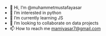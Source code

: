 - 👋 Hi, I’m @muhammetmustafayasar
- 👀 I’m interested in python
- 🌱 I’m currently learning JS
- 💞️ I’m looking to collaborate on data projects
- 📫 How to reach me mamiyasar7@gmail.com

<!---
muhammetmustafayasar/muhammetmustafayasar is a ✨ special ✨ repository because its `README.md` (this file) appears on your GitHub profile.
You can click the Preview link to take a look at your changes.
--->
